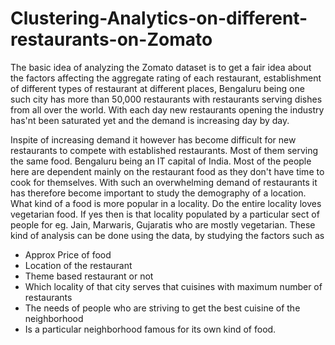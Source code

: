 # Clustering-Analytics-on-different-restaurants-on-Zomato
The basic idea of analyzing the Zomato dataset is to get a fair idea about the factors affecting the aggregate rating of each restaurant, establishment of different types of restaurant at different places, Bengaluru being one such city has more than 50,000 restaurants with restaurants serving dishes from all over the world. With each day new restaurants opening the industry has'nt been saturated yet and the demand is increasing day by day. 

Inspite of increasing demand it however has become difficult for new restaurants to compete with established restaurants. Most of them serving the same food. Bengaluru being an IT capital of India. Most of the people here are dependent mainly on the restaurant food as they don't have time to cook for themselves. With such an overwhelming demand of restaurants it has therefore become important to study the demography of a location. What kind of a food is more popular in a locality. Do the entire locality loves vegetarian food. If yes then is that locality populated by a particular sect of people for eg. Jain, Marwaris, Gujaratis who are mostly vegetarian. These kind of analysis can be done using the data, by studying the factors such as

* Approx Price of food
* Location of the restaurant
* Theme based restaurant or not
* Which locality of that city serves that cuisines with maximum number of restaurants
* The needs of people who are striving to get the best cuisine of the neighborhood
* Is a particular neighborhood famous for its own kind of food.

